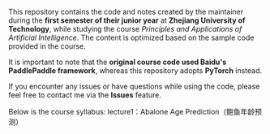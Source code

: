 This repository contains the code and notes created by the maintainer during the **first semester of their junior year** at **Zhejiang University of Technology**, while studying the course *Principles and Applications of Artificial Intelligence*. The content is optimized based on the sample code provided in the course.  

It is important to note that the **original course code used Baidu's PaddlePaddle framework**, whereas this repository adopts **PyTorch** instead.  

If you encounter any issues or have questions while using the code, please feel free to contact me via the **Issues** feature.  

Below is the course syllabus:
lecture1：Abalone Age Prediction（鲍鱼年龄预测）
